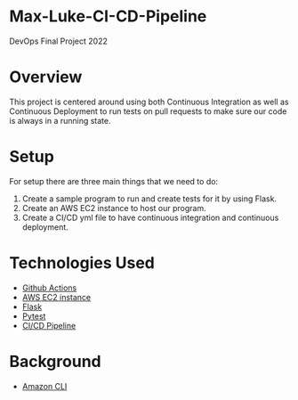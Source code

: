 # Max-Luke-CI-CD-Pipeline
DevOps Final Project 2022
# Overview
This project is centered around using both Continuous Integration as well as Continuous Deployment to run tests on pull requests to make sure our code is always in a running state.
# Setup
For setup there are three main things that we need to do:
1. Create a sample program to run and create tests for it by using Flask.
2. Create an AWS EC2 instance to host our program.
3. Create a CI/CD yml file to have continuous integration and continuous deployment.
# Technologies Used 
- [Github Actions](https://docs.github.com/en/actions)
- [AWS EC2 instance](https://docs.aws.amazon.com/AWSEC2/latest/UserGuide/concepts.html)
- [Flask](https://flask.palletsprojects.com/en/latest/)
- [Pytest](https://docs.pytest.org/en/7.1.x/contents.html)
- [CI/CD Pipeline](https://docs.gitlab.com/ee/ci/pipelines/)
# Background
- [Amazon CLI](https://docs.aws.amazon.com/cli/latest/userguide/cli-chap-getting-started.html)
